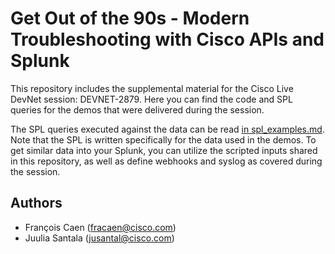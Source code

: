 # Get Out of the 90s - Modern Troubleshooting with Cisco APIs and Splunk

This repository includes the supplemental material for the Cisco Live DevNet session: DEVNET-2879. Here you can find the code and SPL queries for the demos that were delivered during the session.

The SPL queries executed against the data can be read [in spl_examples.md](spl_examples.md). Note that the SPL is written specifically for the data used in the demos. To get similar data into your Splunk, you can utilize the scripted inputs shared in this repository, as well as define webhooks and syslog as covered during the session.

## Authors
* François Caen (fracaen@cisco.com)
* Juulia Santala (jusantal@cisco.com)